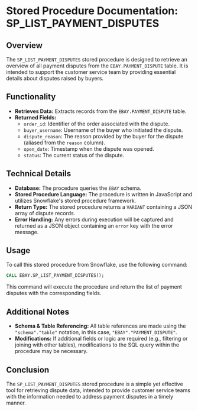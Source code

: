 # Stored Procedure Documentation: SP_LIST_PAYMENT_DISPUTES

## Overview
The `SP_LIST_PAYMENT_DISPUTES` stored procedure is designed to retrieve an overview of all payment disputes from the `EBAY.PAYMENT_DISPUTE` table. It is intended to support the customer service team by providing essential details about disputes raised by buyers.

## Functionality
- **Retrieves Data:** Extracts records from the `EBAY.PAYMENT_DISPUTE` table.
- **Returned Fields:**
  - `order_id`: Identifier of the order associated with the dispute.
  - `buyer_username`: Username of the buyer who initiated the dispute.
  - `dispute_reason`: The reason provided by the buyer for the dispute (aliased from the `reason` column).
  - `open_date`: Timestamp when the dispute was opened.
  - `status`: The current status of the dispute.

## Technical Details
- **Database:** The procedure queries the `EBAY` schema.
- **Stored Procedure Language:** The procedure is written in JavaScript and utilizes Snowflake's stored procedure framework.
- **Return Type:** The stored procedure returns a `VARIANT` containing a JSON array of dispute records.
- **Error Handling:** Any errors during execution will be captured and returned as a JSON object containing an `error` key with the error message.

## Usage
To call this stored procedure from Snowflake, use the following command:

```sql
CALL EBAY.SP_LIST_PAYMENT_DISPUTES();
```

This command will execute the procedure and return the list of payment disputes with the corresponding fields.

## Additional Notes
- **Schema & Table Referencing:** All table references are made using the `"schema"."table"` notation, in this case, `"EBAY"."PAYMENT_DISPUTE"`.
- **Modifications:** If additional fields or logic are required (e.g., filtering or joining with other tables), modifications to the SQL query within the procedure may be necessary.

## Conclusion
The `SP_LIST_PAYMENT_DISPUTES` stored procedure is a simple yet effective tool for retrieving dispute data, intended to provide customer service teams with the information needed to address payment disputes in a timely manner.
